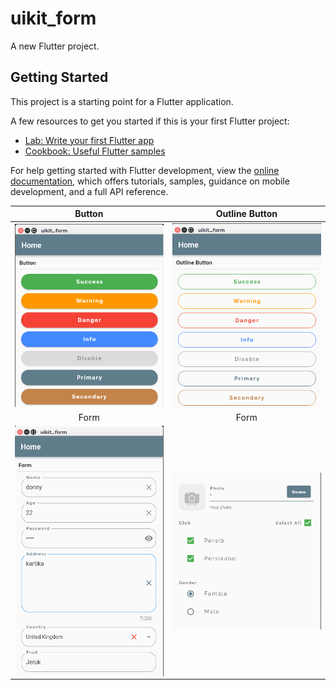# uikit_form

A new Flutter project.

## Getting Started

This project is a starting point for a Flutter application.

A few resources to get you started if this is your first Flutter project:

- [Lab: Write your first Flutter app](https://docs.flutter.dev/get-started/codelab)
- [Cookbook: Useful Flutter samples](https://docs.flutter.dev/cookbook)

For help getting started with Flutter development, view the
[online documentation](https://docs.flutter.dev/), which offers tutorials,
samples, guidance on mobile development, and a full API reference.

|                            Button                             |                             Outline Button                             |
| :-----------------------------------------------------------: | :--------------------------------------------------------------------: |
| <img src="screenshot/button.png" alt="Button" align="center"> | <img src="screenshot/outline.png" alt="Outline Button" align="center"> |
|                             Form                              |                                  Form                                  |
|  <img src="screenshot/form_1.png" alt="Form" align="center">  |      <img src="screenshot/form_2.png" alt="Form" align="center">       |

